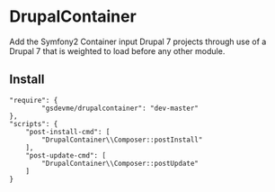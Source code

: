 # DrupalContainer
Add the Symfony2 Container input Drupal 7 projects through use of a Drupal 7 that is weighted to load before any other module.

## Install
```
"require": {
        "gsdevme/drupalcontainer": "dev-master"
},
"scripts": {
    "post-install-cmd": [
        "DrupalContainer\\Composer::postInstall"
    ],
    "post-update-cmd": [
        "DrupalContainer\\Composer::postUpdate"
    ]
}
```
